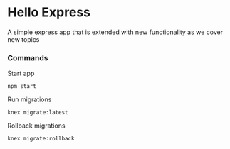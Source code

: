# Hello Express

A simple express app that is extended with new functionality as we cover new topics

### Commands

Start app
```
npm start
```

Run migrations
```
knex migrate:latest
```

Rollback migrations
```
knex migrate:rollback
```
